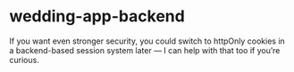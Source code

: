 # wedding-app-backend

If you want even stronger security, you could switch to httpOnly cookies in a backend-based session system later — I can help with that too if you’re curious.
